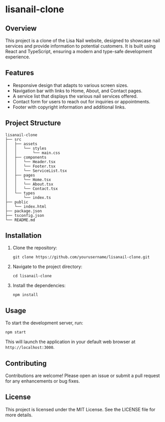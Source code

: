 # lisanail-clone

## Overview
This project is a clone of the Lisa Nail website, designed to showcase nail services and provide information to potential customers. It is built using React and TypeScript, ensuring a modern and type-safe development experience.

## Features
- Responsive design that adapts to various screen sizes.
- Navigation bar with links to Home, About, and Contact pages.
- A service list that displays the various nail services offered.
- Contact form for users to reach out for inquiries or appointments.
- Footer with copyright information and additional links.

## Project Structure
```
lisanail-clone
├── src
│   ├── assets
│   │   └── styles
│   │       └── main.css
│   ├── components
│   │   └── Header.tsx
│   │   └── Footer.tsx
│   │   └── ServiceList.tsx
│   ├── pages
│   │   └── Home.tsx
│   │   └── About.tsx
│   │   └── Contact.tsx
│   └── types
│       └── index.ts
├── public
│   └── index.html
├── package.json
├── tsconfig.json
└── README.md
```

## Installation
1. Clone the repository:
   ```
   git clone https://github.com/yourusername/lisanail-clone.git
   ```
2. Navigate to the project directory:
   ```
   cd lisanail-clone
   ```
3. Install the dependencies:
   ```
   npm install
   ```

## Usage
To start the development server, run:
```
npm start
```
This will launch the application in your default web browser at `http://localhost:3000`.

## Contributing
Contributions are welcome! Please open an issue or submit a pull request for any enhancements or bug fixes.

## License
This project is licensed under the MIT License. See the LICENSE file for more details.